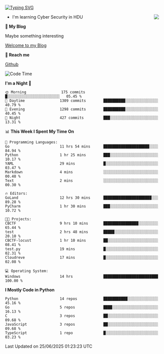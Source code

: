 [![Typing SVG](https://readme-typing-svg.herokuapp.com?font=Fira+Code&pause=1000&random=false&width=450&height=60&lines=Hello+%F0%9F%91%8B%F0%9F%8F%BB;I'm+JBNRZ)](https://git.io/typing-svg)

<a href="#">
  <img align="right" src="https://github-readme-stats.vercel.app/api?username=JBNRZ&show_icons=true&bg_color=15,f2f7fd,E0EAFC" />
</a>

- I'm learning Cyber Security in HDU

 **🌱 My Blog**

Maybe something interesting

[Welcome to my Blog](https://jbnrz.com.cn/)

 **💬 Reach me** 

[Github](https://github.com/JBNRZ)


<!--START_SECTION:waka-->
![Code Time](http://img.shields.io/badge/Code%20Time-1%2C291%20hrs%2012%20mins-blue)

**I'm a Night 🦉** 

```text
🌞 Morning                175 commits         █░░░░░░░░░░░░░░░░░░░░░░░░   05.45 % 
🌆 Daytime                1309 commits        ██████████░░░░░░░░░░░░░░░   40.79 % 
🌃 Evening                1298 commits        ██████████░░░░░░░░░░░░░░░   40.45 % 
🌙 Night                  427 commits         ███░░░░░░░░░░░░░░░░░░░░░░   13.31 % 
```


📊 **This Week I Spent My Time On** 

```text
💬 Programming Languages: 
Go                       11 hrs 54 mins      █████████████████████░░░░   84.94 % 
Python                   1 hr 25 mins        ███░░░░░░░░░░░░░░░░░░░░░░   10.17 % 
YAML                     29 mins             █░░░░░░░░░░░░░░░░░░░░░░░░   03.47 % 
Markdown                 4 mins              ░░░░░░░░░░░░░░░░░░░░░░░░░   00.48 % 
Text                     2 mins              ░░░░░░░░░░░░░░░░░░░░░░░░░   00.30 % 

🔥 Editors: 
GoLand                   12 hrs 30 mins      ██████████████████████░░░   89.28 % 
PyCharm                  1 hr 30 mins        ███░░░░░░░░░░░░░░░░░░░░░░   10.72 % 

🐱‍💻 Projects: 
CBCTF                    9 hrs 10 mins       ████████████████░░░░░░░░░   65.44 % 
test                     2 hrs 48 mins       █████░░░░░░░░░░░░░░░░░░░░   20.10 % 
CBCTF-locust             1 hr 10 mins        ██░░░░░░░░░░░░░░░░░░░░░░░   08.41 % 
test.py                  19 mins             █░░░░░░░░░░░░░░░░░░░░░░░░   02.31 % 
Cloudreve                17 mins             █░░░░░░░░░░░░░░░░░░░░░░░░   02.08 % 

💻 Operating System: 
Windows                  14 hrs              █████████████████████████   100.00 % 
```

**I Mostly Code in Python** 

```text
Python                   14 repos            ███████████░░░░░░░░░░░░░░   45.16 % 
Go                       5 repos             ████░░░░░░░░░░░░░░░░░░░░░   16.13 % 
C                        3 repos             ██░░░░░░░░░░░░░░░░░░░░░░░   09.68 % 
JavaScript               3 repos             ██░░░░░░░░░░░░░░░░░░░░░░░   09.68 % 
TypeScript               1 repo              █░░░░░░░░░░░░░░░░░░░░░░░░   03.23 % 
```




 Last Updated on 25/06/2025 01:23:23 UTC
<!--END_SECTION:waka-->
